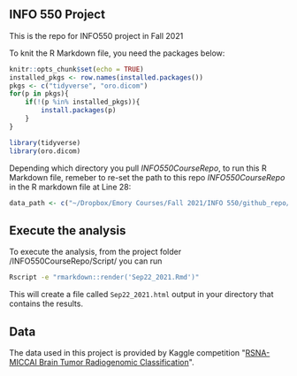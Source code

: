 ## INFO 550 Project

This is the repo for INFO550 project in Fall 2021

To knit the R Markdown file, you need the packages below:

```r
knitr::opts_chunk$set(echo = TRUE)
installed_pkgs <- row.names(installed.packages())
pkgs <- c("tidyverse", "oro.dicom")
for(p in pkgs){
	if(!(p %in% installed_pkgs)){
		install.packages(p)
	}
}

library(tidyverse)
library(oro.dicom)
```

Depending which directory you pull *INFO550CourseRepo*, to run this R Markdown file, remeber to re-set the path to this repo *INFO550CourseRepo* in the R markdown file at Line 28:

```r
data_path <- c("~/Dropbox/Emory Courses/Fall 2021/INFO 550/github_repo/INFO550CourseRepo/")
```

## Execute the analysis

To execute the analysis, from the project folder /INFO550CourseRepo/Script/ you can run 

``` bash
Rscript -e "rmarkdown::render('Sep22_2021.Rmd')"   
```

This will create a file called `Sep22_2021.html` output in your directory that contains the results.

## Data
The data used in this project is provided by Kaggle competition "[RSNA-MICCAI Brain Tumor
Radiogenomic Classification](https://www.kaggle.com/c/rsna-miccai-brain-tumor-radiogenomic-classification/overview)".

